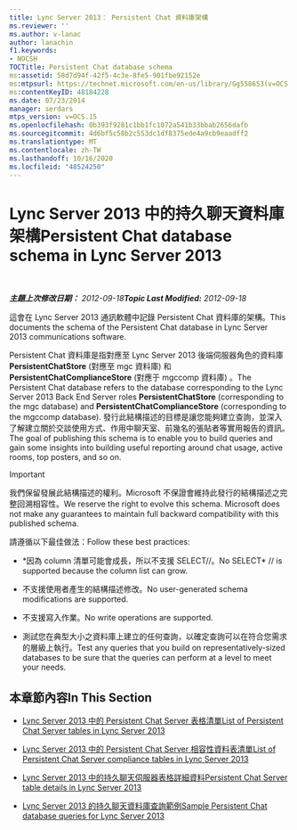 ```yaml
---
title: Lync Server 2013： Persistent Chat 資料庫架構
ms.reviewer: ''
ms.author: v-lanac
author: lanachin
f1.keywords:
- NOCSH
TOCTitle: Persistent Chat database schema
ms:assetid: 58d7d94f-42f5-4c3e-8fe5-901fbe92152e
ms:mtpsurl: https://technet.microsoft.com/en-us/library/Gg558653(v=OCS.15)
ms:contentKeyID: 48184228
ms.date: 07/23/2014
manager: serdars
mtps_version: v=OCS.15
ms.openlocfilehash: 0b393f9281c1bb1fc1072a541b33bbab2656dafb
ms.sourcegitcommit: 4d6bf5c58b2c553dc1df8375ede4a9cb9eaadff2
ms.translationtype: MT
ms.contentlocale: zh-TW
ms.lasthandoff: 10/16/2020
ms.locfileid: "48524250"
---
```

# <a name="persistent-chat-database-schema-in-lync-server-2013"></a><span data-ttu-id="9a084-102">Lync Server 2013 中的持久聊天資料庫架構</span><span class="sxs-lookup"><span data-stu-id="9a084-102">Persistent Chat database schema in Lync Server 2013</span></span>

<div data-xmlns="http://www.w3.org/1999/xhtml">

<div class="topic" data-xmlns="http://www.w3.org/1999/xhtml" data-msxsl="urn:schemas-microsoft-com:xslt" data-cs="https://msdn.microsoft.com/">

<div data-asp="https://msdn2.microsoft.com/asp">



</div>

<div id="mainSection">

<div id="mainBody">

<span> </span>

<span data-ttu-id="9a084-103">_**主題上次修改日期：** 2012-09-18_</span><span class="sxs-lookup"><span data-stu-id="9a084-103">_**Topic Last Modified:** 2012-09-18_</span></span>

<span data-ttu-id="9a084-104">這會在 Lync Server 2013 通訊軟體中記錄 Persistent Chat 資料庫的架構。</span><span class="sxs-lookup"><span data-stu-id="9a084-104">This documents the schema of the Persistent Chat database in Lync Server 2013 communications software.</span></span>

<span data-ttu-id="9a084-105">Persistent Chat 資料庫是指對應至 Lync Server 2013 後端伺服器角色的資料庫 **PersistentChatStore** (對應至 mgc 資料庫) 和 **PersistentChatComplianceStore** (對應于 mgccomp 資料庫) 。</span><span class="sxs-lookup"><span data-stu-id="9a084-105">The Persistent Chat database refers to the database corresponding to the Lync Server 2013 Back End Server roles **PersistentChatStore** (corresponding to the mgc database) and **PersistentChatComplianceStore** (corresponding to the mgccomp database).</span></span> <span data-ttu-id="9a084-106">發行此結構描述的目標是讓您能夠建立查詢，並深入了解建立關於交談使用方式、作用中聊天室、前幾名的張貼者等實用報告的資訊。</span><span class="sxs-lookup"><span data-stu-id="9a084-106">The goal of publishing this schema is to enable you to build queries and gain some insights into building useful reporting around chat usage, active rooms, top posters, and so on.</span></span>

<div>


> [!IMPORTANT]  
> <span data-ttu-id="9a084-p102">我們保留發展此結構描述的權利。Microsoft 不保證會維持此發行的結構描述之完整回溯相容性。</span><span class="sxs-lookup"><span data-stu-id="9a084-p102">We reserve the right to evolve this schema. Microsoft does not make any guarantees to maintain full backward compatibility with this published schema.</span></span>



</div>

<span data-ttu-id="9a084-109">請遵循以下最佳做法：</span><span class="sxs-lookup"><span data-stu-id="9a084-109">Follow these best practices:</span></span>

  - <span data-ttu-id="9a084-110">\*因為 column 清單可能會成長，所以不支援 SELECT//。</span><span class="sxs-lookup"><span data-stu-id="9a084-110">No SELECT\* // is supported because the column list can grow.</span></span>

  - <span data-ttu-id="9a084-111">不支援使用者產生的結構描述修改。</span><span class="sxs-lookup"><span data-stu-id="9a084-111">No user-generated schema modifications are supported.</span></span>

  - <span data-ttu-id="9a084-112">不支援寫入作業。</span><span class="sxs-lookup"><span data-stu-id="9a084-112">No write operations are supported.</span></span>

  - <span data-ttu-id="9a084-113">測試您在典型大小之資料庫上建立的任何查詢，以確定查詢可以在符合您需求的層級上執行。</span><span class="sxs-lookup"><span data-stu-id="9a084-113">Test any queries that you build on representatively-sized databases to be sure that the queries can perform at a level to meet your needs.</span></span>

<div>

## <a name="in-this-section"></a><span data-ttu-id="9a084-114">本章節內容</span><span class="sxs-lookup"><span data-stu-id="9a084-114">In This Section</span></span>

  - [<span data-ttu-id="9a084-115">Lync Server 2013 中的 Persistent Chat Server 表格清單</span><span class="sxs-lookup"><span data-stu-id="9a084-115">List of Persistent Chat Server tables in Lync Server 2013</span></span>](lync-server-2013-list-of-persistent-chat-server-tables.md)

  - [<span data-ttu-id="9a084-116">Lync Server 2013 中的 Persistent Chat Server 相容性資料表清單</span><span class="sxs-lookup"><span data-stu-id="9a084-116">List of Persistent Chat Server compliance tables in Lync Server 2013</span></span>](lync-server-2013-list-of-persistent-chat-server-compliance-tables.md)

  - [<span data-ttu-id="9a084-117">Lync Server 2013 中的持久聊天伺服器表格詳細資料</span><span class="sxs-lookup"><span data-stu-id="9a084-117">Persistent Chat Server table details in Lync Server 2013</span></span>](lync-server-2013-persistent-chat-server-table-details.md)

  - [<span data-ttu-id="9a084-118">Lync Server 2013 的持久聊天資料庫查詢範例</span><span class="sxs-lookup"><span data-stu-id="9a084-118">Sample Persistent Chat database queries for Lync Server 2013</span></span>](lync-server-2013-sample-persistent-chat-database-queries.md)

</div>

</div>

<span> </span>

</div>

</div>

</div>

